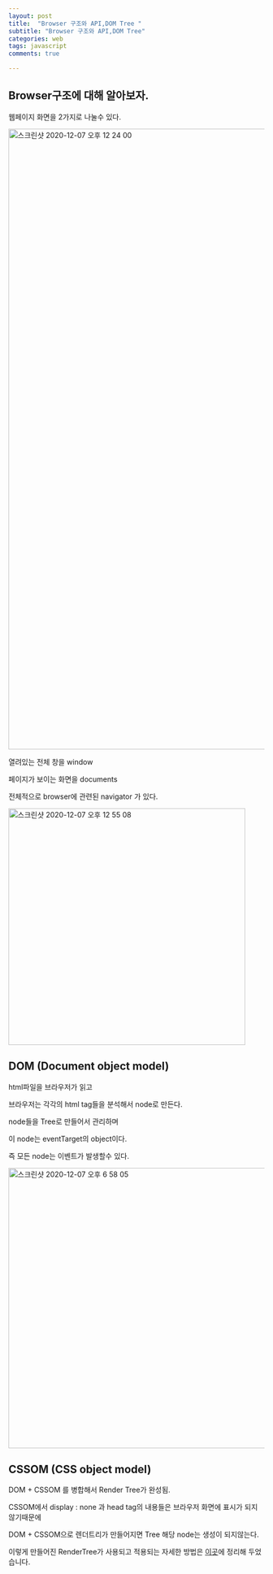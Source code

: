 ```yaml
---
layout: post
title:  "Browser 구조와 API,DOM Tree "
subtitle: "Browser 구조와 API,DOM Tree"
categories: web
tags: javascript
comments: true

---
```


## Browser구조에 대해 알아보자.

웹페이지 화면을 2가지로 나눌수 있다.

<img width="1222" alt="스크린샷 2020-12-07 오후 12 24 00" src="https://user-images.githubusercontent.com/56789064/101305981-25273900-3887-11eb-9c7a-7346584ad8dd.png">

열려있는 전체 창을 window

페이지가 보이는 화면을 documents

전체적으로 browser에 관련된 navigator 가 있다.

<img width="466" alt="스크린샷 2020-12-07 오후 12 55 08" src="https://user-images.githubusercontent.com/56789064/101307709-720d0e80-388b-11eb-92dd-6755e690bd60.png">

## DOM (Document object model)

html파일을 브라우저가 읽고

브라우저는 각각의 html tag들을 분석해서 node로 만든다.

node들을 Tree로 만들어서 관리하며

이 node는 eventTarget의 object이다.

즉 모든 node는 이벤트가 발생할수 있다.

<img width="552" alt="스크린샷 2020-12-07 오후 6 58 05" src="https://user-images.githubusercontent.com/56789064/101336731-258ef680-38be-11eb-95ce-20adac2673be.png">

## CSSOM (CSS object model)

DOM + CSSOM 를 병합해서 Render Tree가 완성됨.

CSSOM에서 display : none 과 head tag의 내용들은 브라우저 화면에 표시가 되지 않기때문에

DOM + CSSOM으로 렌더트리가 만들어지면 Tree 해당 node는 생성이 되지않는다.

이렇게 만들어진 RenderTree가 사용되고 적용되는 자세한 방법은 [이곳](https://erurang.github.io/web/2020/12/08/js-render/)에 정리해 두었습니다.